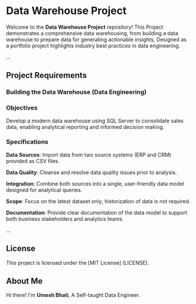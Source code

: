 # Data Warehouse Project

Welcome to the **Data Warehouse Project** repository!
This Project demonstrates a comprehensive data warehousing, from building a data warehouse to prepare data for generating actionable insights, Designed as a portfolio project highlights industry best practices in data engineering.

...

## Project Requirements

### Building the Data Warehouse (Data Engineering)

### Objectives
Develop a modern data warehouse using SQL Server to consolidate sales data, enabling analytical reporting and informed decision making.

### Specifications
**Data Sources**: Import data from two source systems (ERP and CRM) provided as CSV files.

**Data Quality**: Cleanse and resolve data quality issues prior to analysis.

**Integration**: Combine both sources into a single, user-friendly data model designed for analytical queries.

**Scope**: Focus on the latest dataset only; historization of data is not required.

**Documentation**: Provide clear documentation of the data model to support both business stakeholders and analytics teams.

...

## License

This project is licensed under the [MIT License] (LICENSE).

## About Me

Hi there! I'm **Umesh Bhati**, A Self-taught Data Engineer.
